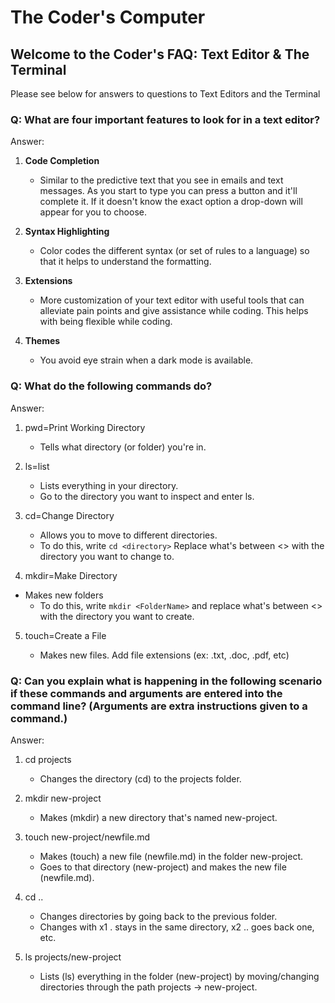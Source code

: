 # The Coder's Computer

## Welcome to the Coder's FAQ: Text Editor & The Terminal

Please see below for answers to questions to Text Editors and the Terminal

### Q: What are four important features to look for in a text editor?

Answer:

1. **Code Completion**

    - Similar to the predictive text that you see in emails and text messages. As you start to type you can press a button
    and it'll complete it. If it doesn't know the exact option a drop-down will appear for you to choose.

2. **Syntax Highlighting**

    - Color codes the different syntax (or set of rules to a language) so that it helps to understand the formatting.

3. **Extensions**

    - More customization of your text editor with useful tools that can alleviate pain points and give assistance while coding.
    This helps with being flexible while coding.

4. **Themes**

    - You avoid eye strain when a dark mode is available.

### Q: What do the following commands do?

Answer:

1. pwd=Print Working Directory

    - Tells what directory (or folder) you're in.

2. ls=list

    - Lists everything in your directory.
    - Go to the directory you want to inspect and enter ls.

3. cd=Change Directory

    - Allows you to move to different directories.
    - To do this, write `cd <directory>` Replace what's between <> with the directory you want to change to.

4. mkdir=Make Directory
- Makes new folders
    - To do this, write `mkdir <FolderName>` and replace what's between <> with the directory you want to create.

5. touch=Create a File

    - Makes new files. Add file extensions (ex: .txt, .doc, .pdf, etc)

### Q: Can you explain what is happening in the following scenario if these commands and arguments are entered into the command line? (Arguments are extra instructions given to a command.)

Answer:

1. cd projects

    - Changes the directory (cd) to the projects folder.

2. mkdir new-project

    - Makes (mkdir) a new directory that's named new-project.

3. touch new-project/newfile.md

    - Makes (touch) a new file (newfile.md) in the folder new-project.
    - Goes to that directory (new-project) and makes the new file (newfile.md).

4. cd ..

    - Changes directories by going back to the previous folder.
    - Changes with x1 . stays in the same directory, x2 .. goes back one, etc.

5. ls projects/new-project

    - Lists (ls) everything in the folder (new-project) by moving/changing directories through the path projects -> new-project.
